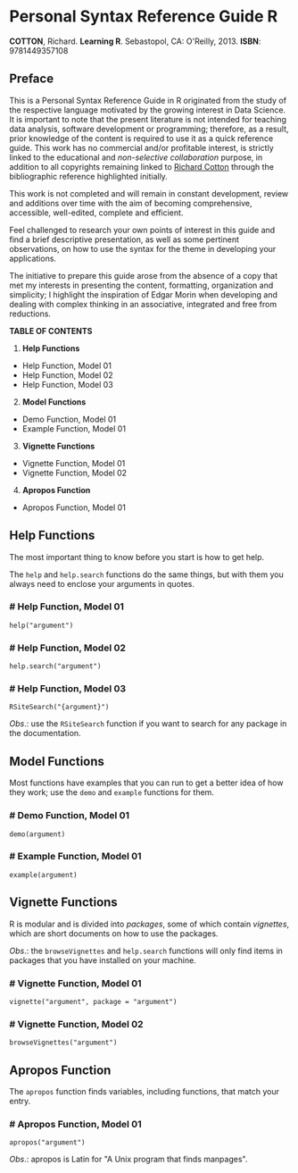 ﻿# Personal Syntax Reference Guide R

**COTTON**, Richard. **Learning R**. Sebastopol, CA: O'Reilly, 2013.
**ISBN**: 9781449357108

## Preface



This is a Personal Syntax Reference Guide in R originated from the study of the respective language motivated by the growing interest in Data Science. It is important to note that the present literature is not intended for teaching data analysis, software development or programming; therefore, as a result, prior knowledge of the content is required to use it as a quick reference guide. This work has no commercial and/or profitable interest, is strictly linked to the educational and *non-selective collaboration* purpose, in addition to all copyrights remaining linked to [Richard Cotton](https://www.oreilly.com/library/view/learning-r/9781449357160/) through the bibliographic reference highlighted initially.

This work is not completed and will remain in constant development, review and additions over time with the aim of becoming comprehensive, accessible, well-edited, complete and efficient.

Feel challenged to research your own points of interest in this guide and find a brief descriptive presentation, as well as some pertinent observations, on how to use the syntax for the theme in developing your applications.

The initiative to prepare this guide arose from the absence of a copy that met my interests in presenting the content, formatting, organization and simplicity; I highlight the inspiration of Edgar Morin when developing and dealing with complex thinking in an associative, integrated and free from reductions.

**TABLE OF CONTENTS**

 1. **Help Functions**

 - Help Function, Model 01
 - Help Function, Model 02
 - Help Function, Model 03

 2. **Model Functions**

 - Demo Function, Model 01
 - Example Function, Model 01

 3. **Vignette Functions**

 - Vignette Function, Model 01
 - Vignette Function, Model 02

 4. **Apropos Function**

 - Apropos Function, Model 01

## Help Functions

The most important thing to know before you start is how to get help.

The `help` and `help.search` functions do the same things, but with them you always need to enclose your arguments in quotes.

### # Help Function, Model 01

    help("argument")

### # Help Function, Model 02

    help.search("argument")

### # Help Function, Model 03

    RSiteSearch("{argument}")

*Obs*.: use the `RSiteSearch` function if you want to search for any package in the documentation.

## Model Functions

Most functions have examples that you can run to get a better idea of how they work; use the `demo` and `example` functions for them.

### # Demo Function, Model 01

    demo(argument)

### # Example Function, Model 01

    example(argument)

## Vignette Functions

R is modular and is divided into *packages*, some of which contain *vignettes*, which are short documents on how to use the packages.

*Obs*.: the `browseVignettes` and `help.search` functions will only find items in packages that you have installed on your machine.

### # Vignette Function, Model 01

    vignette("argument", package = "argument")

### # Vignette Function, Model 02

    browseVignettes("argument")

## Apropos Function

The `apropos` function finds variables, including functions, that match your entry.

### # Apropos Function, Model 01

    apropos("argument")

*Obs*.: apropos is Latin for "A Unix program that finds manpages".


